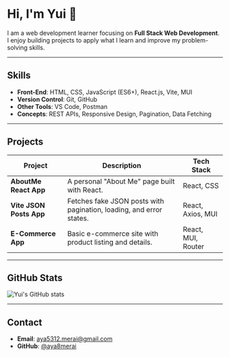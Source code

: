 # Hi, I'm Yui 👋

I am a web development learner focusing on **Full Stack Web Development**.  
I enjoy building projects to apply what I learn and improve my problem-solving skills.

---

## Skills

- **Front-End**: HTML, CSS, JavaScript (ES6+), React.js, Vite, MUI
- **Version Control**: Git, GitHub
- **Other Tools**: VS Code, Postman
- **Concepts**: REST APIs, Responsive Design, Pagination, Data Fetching

---

## Projects

| Project | Description | Tech Stack |
|---------|-------------|------------|
| **AboutMe React App** | A personal "About Me" page built with React. | React, CSS |
| **Vite JSON Posts App** | Fetches fake JSON posts with pagination, loading, and error states. | React, Axios, MUI |
| **E-Commerce App** | Basic e-commerce site with product listing and details. | React, MUI, Router |

---

## GitHub Stats

![Yui's GitHub stats](https://github-readme-stats.vercel.app/api?username=aya8merai&show_icons=true&theme=default)

---

## Contact

- **Email**: aya5312.merai@gmail.com  
- **GitHub**: [@aya8merai](https://github.com/aya8merai)

